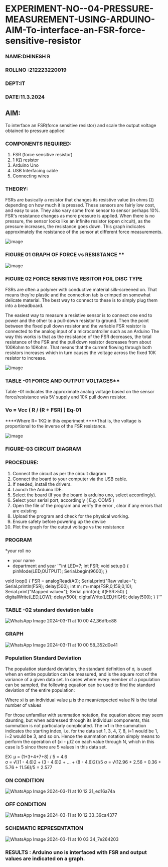 # EXPERIMENT-NO--04-PRESSURE-MEASUREMENT-USING-ARDUINO-AIM-To-interface-an-FSR-force-sensitive-resistor
### NAME:DHINESH R
### ROLLNO :212223220019
### DEPT:IT
### DATE:11.3.2024


## AIM: 
To interface an FSR(force sensitive resistor) and scale the output voltage obtained to pressure applied 
 
### COMPONENTS REQUIRED:
1.	FSR  (force sensitive resistor)
2.	1 KΩ resistor 
3.	Arduino Uno 
4.	USB Interfacing cable 
5.	Connecting wires 


### THEORY: 
FSRs are basically a resistor that changes its resistive value (in ohms Ω) depending on how much it is pressed. These sensors are fairly low cost, and easy to use. They also vary some from sensor to sensor perhaps 10%. FSR's resistance changes as more pressure is applied. When there is no pressure, the sensor looks like an infinite resistor (open circuit), as the pressure increases, the resistance goes down. This graph indicates approximately the resistance of the sensor at different force measurements.
 

![image](https://user-images.githubusercontent.com/36288975/163532939-d6888ae1-4068-4d83-86a7-fc4c32d5179e.png)

### FIGURE 01 GRAPH OF FORCE vs RESISTANCE **




![image](https://user-images.githubusercontent.com/36288975/163532957-82d57567-a1c3-48c5-8a87-7ea66d6fca49.png)




### FIGURE 02 FORCE SENSITIVE RESITOR FOIL DISC TYPE  

FSRs are often a polymer with conductive material silk-screened on. That means they're plastic and the connection tab is crimped on somewhat delicate material. The best way to connect to these is to simply plug them into a breadboard.

The easiest way to measure a resistive sensor is to connect one end to power and the other to a pull-down resistor to ground. Then the point between the fixed pull down resistor and the variable FSR resistor is connected to the analog input of a microcontroller such as an Arduino The way this works is that as the resistance of the FSR decreases, the total resistance of the FSR and the pull down resistor decreases from about 100Kohm to 10Kohm. That means that the current flowing through both resistors increases which in turn causes the voltage across the fixed 10K resistor to increase.

 ![image](https://user-images.githubusercontent.com/36288975/163532972-2b909551-12c9-485d-adb1-d1e988d557bd.png)

### TABLE -01 FORCE AND OUTPUT VOLTAGES**
	
  Table -01 indicates the approximate analog voltage based on the sensor force/resistance w/a 5V supply and 10K pull down resistor.

### Vo = Vcc ( R / (R + FSR) )								Eq-01

****Where R= 1KΩ in this experiment 
****That is, the voltage is proportional to the inverse of the FSR resistance.










![image](https://user-images.githubusercontent.com/36288975/163532979-a2a5cb5c-f495-442c-843e-bebb82737a35.png)



### FIGURE-03 CIRCUIT DIAGRAM



### PROCEDURE:
1.	Connect the circuit as per the circuit diagram 
2.	Connect the board to your computer via the USB cable.
3.	If needed, install the drivers.
4.	Launch the Arduino IDE.
5.	Select the board (If you the board is arduino uno, select accordingly).
6.	Select your serial port, accordingly ( E.g. COM5 )
7.	Open the file of the program  and verify the error , clear if any errors that are existing 
8.	Upload the program and check for the physical working. 
9.	Ensure safety before powering up the device 
10.	Plot the graph for the output voltage vs the resistance 


### PROGRAM 
 *your roll no 
 * your name 
 * department and year
   '''int LED=7;
int FSR;
void setup()
{
 pinMode(LED,OUTPUT);
 Serial.begin(9600);
}

void loop()
{
 FSR = analogRead(A0);
 Serial.print("Raw value=");
 Serial.println(FSR);
 delay(500);
 int m;
 m=map(FSR,0,159,0,10);
 Serial.print("Mapped value=");
 Serial.print(m);
 if(FSR>50)
 {
   digitalWrite(LED,LOW);
   delay(500);
   digitalWrite(LED,HIGH);
   delay(500);
 }
}'''

 
 
 
 
 
 
 
 
 
 
 
 
 
 
 



### TABLE -02 standard deviation table 
![WhatsApp Image 2024-03-11 at 10 00 47_36dfbc88](https://github.com/Dhinesh2301/EXPERIMENT-NO--04-PRESSURE-MEASUREMENT-USING-ARDUINO-AIM-To-interface-an-FSR-force-sensitive-resist/assets/151379545/2910bda4-7ec6-43b0-a343-2c59673e703d)
### GRAPH
![WhatsApp Image 2024-03-11 at 10 00 58_352d0e41](https://github.com/Dhinesh2301/EXPERIMENT-NO--04-PRESSURE-MEASUREMENT-USING-ARDUINO-AIM-To-interface-an-FSR-force-sensitive-resist/assets/151379545/53c9ddac-3c89-412a-be49-9866efff0142)


### Population Standard Deviation
The population standard deviation, the standard definition of σ, is used when an entire population can be measured, and is the square root of the variance of a given data set. In cases where every member of a population can be sampled, the following equation can be used to find the standard deviation of the entire population:



Where
xi is an individual value
μ is the mean/expected value
N is the total number of values

For those unfamiliar with summation notation, the equation above may seem daunting, but when addressed through its individual components, this summation is not particularly complicated. The i=1 in the summation indicates the starting index, i.e. for the data set 1, 3, 4, 7, 8, i=1 would be 1, i=2 would be 3, and so on. Hence the summation notation simply means to perform the operation of (xi - μ)2 on each value through N, which in this case is 5 since there are 5 values in this data set.

EX:           μ = (1+3+4+7+8) / 5 = 4.6        
σ = √[(1 - 4.6)2 + (3 - 4.6)2 + ... + (8 - 4.6)2)]/5
σ = √(12.96 + 2.56 + 0.36 + 5.76 + 11.56)/5 = 2.577

### ON CONDITION
![WhatsApp Image 2024-03-11 at 10 12 31_ed16a74a](https://github.com/Dhinesh2301/EXPERIMENT-NO--04-PRESSURE-MEASUREMENT-USING-ARDUINO-AIM-To-interface-an-FSR-force-sensitive-resist/assets/151379545/9c7c4f98-fa48-4474-9668-ad02d9a02b20)
### OFF CONDITION
![WhatsApp Image 2024-03-11 at 10 12 33_39ca4377](https://github.com/Dhinesh2301/EXPERIMENT-NO--04-PRESSURE-MEASUREMENT-USING-ARDUINO-AIM-To-interface-an-FSR-force-sensitive-resist/assets/151379545/ea23b465-7612-4059-af24-4647c6d237b2)


### SCHEMATIC REPRESENTATION
![WhatsApp Image 2024-03-11 at 10 03 34_7e264203](https://github.com/Dhinesh2301/EXPERIMENT-NO--04-PRESSURE-MEASUREMENT-USING-ARDUINO-AIM-To-interface-an-FSR-force-sensitive-resist/assets/151379545/3d3e631f-295d-40d5-882b-30c436280824)















### RESULTS : Arduino uno is interfaced with FSR and output values are indicated on a graph.
